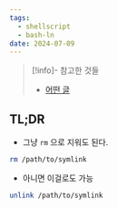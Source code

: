 ```yaml
---
tags:
  - shellscript
  - bash-ln
date: 2024-07-09
---
```

> [!info]- 참고한 것들
> - [어떤 글](https://linuxize.com/post/how-to-remove-symbolic-links-in-linux/)

## TL;DR

- 그냥 `rm` 으로 지워도 된다.

```bash
rm /path/to/symlink
```

- 아니면 이걸로도 가능

```bash
unlink /path/to/symlink
```